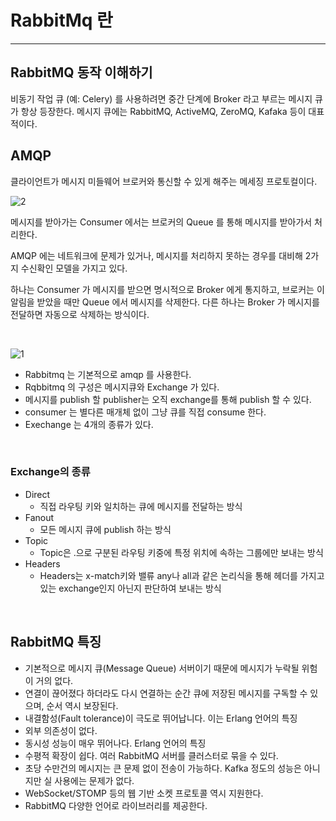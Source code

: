 # RabbitMq 란

---

## RabbitMQ 동작 이해하기

비동기 작업 큐 (예: Celery) 를 사용하려면 중간 단계에 Broker 라고 부르는 메시지 큐가 항상 등장한다.
메시지 큐에는 RabbitMQ, ActiveMQ, ZeroMQ, Kafaka 등이 대표적이다.

## AMQP

클라이언트가 메시지 미들웨어 브로커와 통신할 수 있게 해주는 메세징 프로토컬이다.

![2](https://user-images.githubusercontent.com/104340102/205767296-da3fccf2-6eef-438a-8f45-07bcc78898de.png)

메시지를 받아가는 Consumer 에서는 브로커의 Queue 를 통해 메시지를 받아가서 처리한다.

AMQP 에는 네트워크에 문제가 있거나, 메시지를 처리하지 못하는 경우를 대비해 2가지 수신확인
모델을 가지고 있다.

하나는 Consumer 가 메시지를 받으면 명시적으로 Broker 에게 통지하고, 브로커는 이 알림을 받았을 때만 Queue 에서 메시지를 삭제한다. 다른 하나는 Broker 가 메시지를 전달하면 자동으로 삭제하는 방식이다.

<br />

![1](https://user-images.githubusercontent.com/104340102/205767350-4aa5557d-323d-4b88-b967-87e5fc3a3aba.png)

- Rabbitmq 는 기본적으로 amqp 를 사용한다.
- Rqbbitmq 의 구성은 메시지큐와 Exchange 가 있다.
- 메시지를 publish 할 publisher는 오직 exchange를 통해 publish 할 수 있다.
- consumer 는 별다른 매개체 없이 그냥 큐를 직접 consume 한다.
- Exechange 는 4개의 종류가 있다.

<br />

### Exchange의 종류

- Direct
    - 직접 라우팅 키와 일치하는 큐에 메시지를 전달하는 방식
- Fanout
    - 모든 메시지 큐에 publish 하는 방식
- Topic
    - Topic은 .으로 구분된 라우팅 키중에 특정 위치에 속하는 그룹에만 보내는 방식
- Headers
    - Headers는 x-match키와 밸류 any나 all과 같은 논리식을 통해 헤더를 가지고 있는 exchange인지 아닌지 판단하여 보내는 방식

<br />

## RabbitMQ 특징

- 기본적으로 메시지 큐(Message Queue) 서버이기 때문에 메시지가 누락될 위험이 거의 없다.
- 연결이 끊어졌다 하더라도 다시 연결하는 순간 큐에 저장된 메시지를 구독할 수 있으며, 순서 역시 보장된다.
- 내결함성(Fault tolerance)이 극도로 뛰어납니다. 이는 Erlang 언어의 특징
- 외부 의존성이 없다.
- 동시성 성능이 매우 뛰어나다. Erlang 언어의 특징
- 수평적 확장이 쉽다. 여러 RabbitMQ 서버를 클러스터로 묶을 수 있다.
- 초당 수만건의 메시지는 큰 문제 없이 전송이 가능하다. Kafka 정도의 성능은 아니지만 실 사용에는 문제가 없다.
- WebSocket/STOMP 등의 웹 기반 소켓 프로토콜 역시 지원한다.
- RabbitMQ 다양한 언어로 라이브러리를 제공한다.